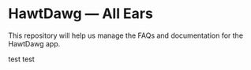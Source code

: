 # HawtDawg — All Ears

This repository will help us manage the FAQs and documentation for the HawtDawg app.

test test
